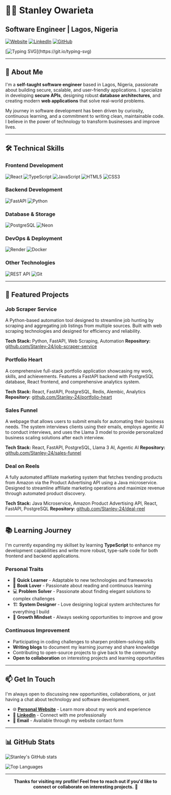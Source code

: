 # 👨‍💻 Stanley Owarieta

## Software Engineer | Lagos, Nigeria

[![Website](https://img.shields.io/badge/Website-stanleyowarieta.com-blue?style=for-the-badge&logo=globe)](https://stanleyowarieta.com/)
[![LinkedIn](https://img.shields.io/badge/LinkedIn-Stanley%20Owarieta-blue?style=for-the-badge&logo=linkedin)](https://www.linkedin.com/in/stanley-owarieta/)
[![GitHub](https://img.shields.io/badge/GitHub-Stanley%20Owarieta-black?style=for-the-badge&logo=github)](https://github.com/stanley-24)

<!-- 👨‍💻 Typing Intro -->
[![Typing SVG](https://readme-typing-svg.demolab.com?font=Raleway&weight=700&size=21&pause=1000&center=true&vCenter=true&width=435&lines=You+just+found+the+coding+monkey;Where%3F;Sitting+right+here+looking+at+the;white+big+computer+screen;writting+endless+codes;I+love+the+keyboards+sounds!)](https://git.io/typing-svg)

---

## 🚀 About Me

I'm a **self-taught software engineer** based in Lagos, Nigeria, passionate about building secure, scalable, and user-friendly applications. I specialize in developing **secure APIs**, designing robust **database architectures**, and creating modern **web applications** that solve real-world problems.

My journey in software development has been driven by curiosity, continuous learning, and a commitment to writing clean, maintainable code. I believe in the power of technology to transform businesses and improve lives.

---

## 🛠️ Technical Skills

### **Frontend Development**
![React](https://img.shields.io/badge/React-20232A?style=for-the-badge&logo=react&logoColor=61DAFB)
![TypeScript](https://img.shields.io/badge/TypeScript-007ACC?style=for-the-badge&logo=typescript&logoColor=white)
![JavaScript](https://img.shields.io/badge/JavaScript-F7DF1E?style=for-the-badge&logo=javascript&logoColor=black)
![HTML5](https://img.shields.io/badge/HTML5-E34F26?style=for-the-badge&logo=html5&logoColor=white)
![CSS3](https://img.shields.io/badge/CSS3-1572B6?style=for-the-badge&logo=css3&logoColor=white)

### **Backend Development**
![FastAPI](https://img.shields.io/badge/FastAPI-009688?style=for-the-badge&logo=fastapi&logoColor=white)
![Python](https://img.shields.io/badge/Python-3776AB?style=for-the-badge&logo=python&logoColor=white)

### **Database & Storage**
![PostgreSQL](https://img.shields.io/badge/PostgreSQL-316192?style=for-the-badge&logo=postgresql&logoColor=white)
![Neon](https://img.shields.io/badge/Neon-00D9F5?style=for-the-badge&logo=neon&logoColor=white)

### **DevOps & Deployment**
![Render](https://img.shields.io/badge/Render-00ADD8?style=for-the-badge&logo=render&logoColor=white)
![Docker](https://img.shields.io/badge/Docker-2496ED?style=for-the-badge&logo=docker&logoColor=white)

### **Other Technologies**
![REST API](https://img.shields.io/badge/REST_API-FF6B6B?style=for-the-badge&logo=api&logoColor=white)
![Git](https://img.shields.io/badge/Git-F05032?style=for-the-badge&logo=git&logoColor=white)

---

## 🎯 Featured Projects

### **Job Scraper Service**
A Python-based automation tool designed to streamline job hunting by scraping and aggregating job listings from multiple sources. Built with web scraping technologies and designed for efficiency and reliability.

**Tech Stack:** Python, FastAPI, Web Scraping, Automation
**Repository:** [github.com/Stanley-24/job-scraper-service](https://github.com/Stanley-24/job-scraper-service)

### **Portfolio Heart**
A comprehensive full-stack portfolio application showcasing my work, skills, and achievements. Features a FastAPI backend with PostgreSQL database, React frontend, and comprehensive analytics system.

**Tech Stack:** React, FastAPI, PostgreSQL, Redis, Alembic, Analytics
**Repository:** [github.com/Stanley-24/portfolio-heart](https://github.com/Stanley-24/portfolio-heart)

### **Sales Funnel**
A webpage that allows users to submit emails for automating their business needs. The system interviews clients using their emails, employs agentic AI to conduct interviews, and uses the Llama 3 model to provide personalized business scaling solutions after each interview.

**Tech Stack:** React, FastAPI, PostgreSQL, Llama 3 AI, Agentic AI
**Repository:** [github.com/Stanley-24/sales-funnel](https://github.com/Stanley-24/sales-funnel)

### **Deal on Reels**
A fully automated affiliate marketing system that fetches trending products from Amazon via the Product Advertising API using a Java microservice. Designed to streamline affiliate marketing operations and maximize revenue through automated product discovery.

**Tech Stack:** Java Microservice, Amazon Product Advertising API, React, FastAPI, PostgreSQL
**Repository:** [github.com/Stanley-24/deal-reel](https://github.com/Stanley-24/deal-reel)

---

## 📚 Learning Journey

I'm currently expanding my skillset by learning **TypeScript** to enhance my development capabilities and write more robust, type-safe code for both frontend and backend applications.

### **Personal Traits**
- 🚀 **Quick Learner** - Adaptable to new technologies and frameworks
- 📖 **Book Lover** - Passionate about reading and continuous learning
- 💻 **Problem Solver** - Passionate about finding elegant solutions to complex challenges
- 🏗️ **System Designer** - Love designing logical system architectures for everything I build
- 🌱 **Growth Mindset** - Always seeking opportunities to improve and grow

### **Continuous Improvement**
- Participating in coding challenges to sharpen problem-solving skills
- **Writing blogs** to document my learning journey and share knowledge
- Contributing to open-source projects to give back to the community
- **Open to collaboration** on interesting projects and learning opportunities

---

## 📫 Get In Touch

I'm always open to discussing new opportunities, collaborations, or just having a chat about technology and software development.

- 🌐 **[Personal Website](https://stanleyowarieta.com/)** - Learn more about my work and experience
- 💼 **[LinkedIn](https://www.linkedin.com/in/stanley-owarieta/)** - Connect with me professionally
- 📧 **Email** - Available through my website contact form

---

## 📊 GitHub Stats

![Stanley's GitHub stats](https://github-readme-stats.vercel.app/api?username=stanley-24&show_icons=true&theme=radical)

![Top Languages](https://github-readme-stats.vercel.app/api/top-langs/?username=stanley-24&layout=compact&theme=radical)

---

<div align="center">

**Thanks for visiting my profile! Feel free to reach out if you'd like to connect or collaborate on interesting projects.** 🚀

</div>
